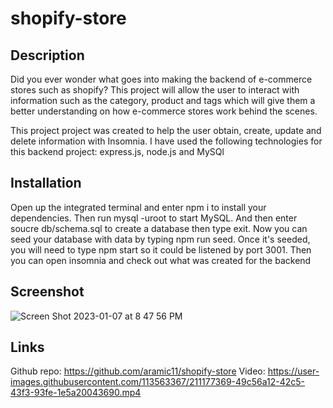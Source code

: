 # shopify-store

## Description
Did you ever wonder what goes into making the backend of e-commerce stores such as shopify? This project will allow the user to interact with information  such as the category, product and tags which will give them a better understanding on how e-commerce stores work behind the scenes.

This project project was created to help the user obtain, create, update and delete information with Insomnia. I have used the following technologies for this backend project: express.js, node.js and MySQl

## Installation
Open up the integrated terminal and enter npm i to install your dependencies. Then run mysql -uroot to start MySQL. And then enter soucre db/schema.sql to create a database then type exit. Now you can seed your database with data by typing npm run seed. Once it's seeded, you will need to type npm start so it could be listened by port 3001. Then you can open insomnia and check out what was created for the backend


## Screenshot
![Screen Shot 2023-01-07 at 8 47 56 PM](https://user-images.githubusercontent.com/113563367/211177372-1b25880b-6acb-4367-9563-9500aa699c77.png)




## Links

Github repo: https://github.com/aramic11/shopify-store
Video:
https://user-images.githubusercontent.com/113563367/211177369-49c56a12-42c5-43f3-93fe-1e5a20043690.mp4

